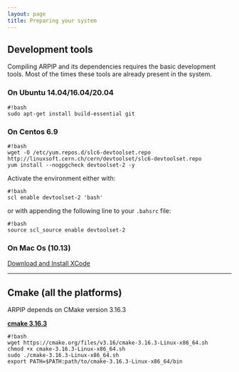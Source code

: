 ```yaml
---
layout: page
title: Preparing your system
---
```


## Development tools

Compiling ARPIP and its dependencies requires the basic development tools. Most of the times these tools are already present in the system.


### On Ubuntu 14.04/16.04/20.04

```
#!bash
sudo apt-get install build-essential git

```

### On Centos 6.9

```
#!bash
wget -O /etc/yum.repos.d/slc6-devtoolset.repo http://linuxsoft.cern.ch/cern/devtoolset/slc6-devtoolset.repo
yum install --nogpgcheck devtoolset-2 -y

```

Activate the environment either with:

```
#!bash
scl enable devtoolset-2 'bash'

```

or with appending the following line to your `.bahsrc` file:


```
#!bash
source scl_source enable devtoolset-2
```


### On Mac Os (10.13)

[Download and Install XCode](https://developer.apple.com/xcode/)


---

## Cmake (all the platforms)

ARPIP depends on CMake version 3.16.3


[**cmake 3.16.3**](http://cmake.org/)

```
#!bash
wget https://cmake.org/files/v3.16/cmake-3.16.3-Linux-x86_64.sh
chmod +x cmake-3.16.3-Linux-x86_64.sh
sudo ./cmake-3.16.3-Linux-x86_64.sh
export PATH=$PATH:path/to/cmake-3.16.3-Linux-x86_64/bin
```
